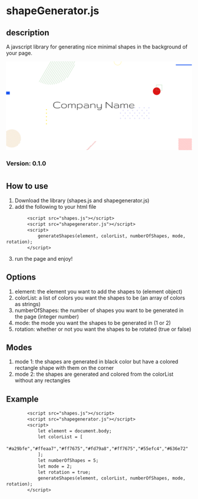 # shapeGenerator.js

## description
A javscript library for generating nice minimal shapes in the background of your page. 

![An example of the library working](/images/placeholder.png)

### Version: 0.1.0
#
## How to use
1. Download the library (shapes.js and shapegenerator.js)
2. add the following to your html file
```
        <script src="shapes.js"></script>
        <script src="shapegenerator.js"></script>
        <script>
            generateShapes(element, colorList, numberOfShapes, mode, rotation);
        </script>
```
3. run the page and enjoy!

## Options
1. element: the element you want to add the shapes to (element object)
2. colorList: a list of colors you want the shapes to be (an array of colors as strings)
3. numberOfShapes: the number of shapes you want to be generated in the page (integer number)
4. mode: the mode you want the shapes to be generated in (1 or 2)
5. rotation: whether or not you want the shapes to be rotated (true or false)

## Modes
1. mode 1: the shapes are generated in black color but have a colored rectangle shape with them on the corner
2. mode 2: the shapes are generated and colored from the colorList without any rectangles

## Example
```
        <script src="shapes.js"></script>
        <script src="shapegenerator.js"></script>
        <script>
            let element = document.body;
            let colorList = [
                "#a29bfe","#ffeaa7","#ff7675","#fd79a8","#ff7675","#55efc4","#636e72"
            ];
            let numberOfShapes = 5;
            let mode = 2;
            let rotation = true;
            generateShapes(element, colorList, numberOfShapes, mode, rotation);
        </script>
```
